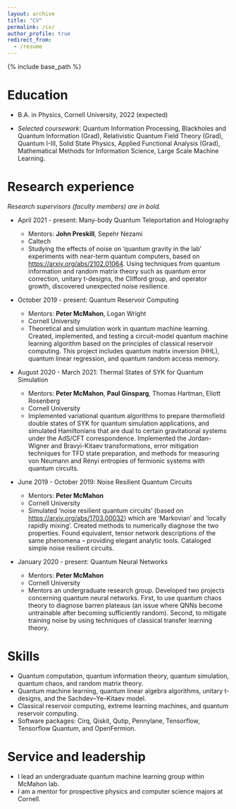 ```yaml
---
layout: archive
title: "CV"
permalink: /cv/
author_profile: true
redirect_from:
  - /resume
---
```


{% include base_path %}

Education
======
* B.A. in Physics, Cornell University, 2022 (expected)
<!-- * *Minor*: Computer Science, *Concentration*: Mathematics -->
* *Selected coursework*: Quantum Information Processing, Blackholes and Quantum Information (Grad), Relativistic Quantum Field Theory (Grad), Quantum I-III, Solid State Physics, Applied Functional Analysis (Grad), Mathematical Methods for Information Science, Large Scale Machine Learning.

Research experience
======
*Research supervisors (faculty members) are in bold.*
* April 2021 - present: Many-body Quantum Teleportation and Holography
  * Mentors: **John Preskill**, Sepehr Nezami
  * Caltech
  * Studying the effects of noise on ‘quantum gravity in the lab’ experiments with near-term quantum computers, based on https://arxiv.org/abs/2102.01064. Using techniques from quantum information and random matrix theory such as quantum error correction, unitary t-designs, the Clifford group, and operator growth, discovered unexpected noise resilience.

* October 2019 - present: Quantum Reservoir Computing
  * Mentors: **Peter McMahon**, Logan Wright
  * Cornell University
  * Theoretical and simulation work in quantum machine learning. Created, implemented, and testing a circuit-model quantum machine learning algorithm based on the principles of classical reservoir computing. This project includes quantum matrix inversion (HHL), quantum linear regression, and quantum random access memory.
 
* August 2020 - March 2021: Thermal States of SYK for Quantum Simulation
  * Mentors: **Peter McMahon**, **Paul Ginsparg**, Thomas Hartman, Eliott Rosenberg
  * Cornell University
  * Implemented variational quantum algorithms to prepare thermofield double states of SYK for quantum simulation applications, and simulated Hamiltonians that are dual to certain gravitational systems under the AdS/CFT correspondence. Implemented the Jordan-Wigner and Bravyi-Kitaev transformations, error mitigation techniques for TFD state preparation, and methods for measuring von Neumann and Rényi entropies of fermionic systems with quantum circuits.

* June 2019 - October 2019: Noise Resilient Quantum Circuits
  * Mentors: **Peter McMahon**
  * Cornell University
  * Simulated ‘noise resilient quantum circuits’ (based on https://arxiv.org/abs/1703.00032) which are ‘Markovian’ and ‘locally rapidly mixing’. Created methods to numerically diagnose the two properties. Found equivalent, tensor network descriptions of the same phenomena – providing elegant analytic tools. Cataloged simple noise resilient circuits.

* January 2020 - present: Quantum Neural Networks
  * Mentors: **Peter McMahon**
  * Cornell University
  * Mentors an undergraduate research group. Developed two projects concerning quantum neural networks. First, to use quantum chaos theory to diagnose barren plateaus (an issue where QNNs become untrainable after becoming sufficiently random). Second, to mitigate training noise by using techniques of classical transfer learning theory.

Skills
======
* Quantum computation, quantum information theory, quantum simulation, quantum chaos, and random matrix theory.
* Quantum machine learning, quantum linear algebra algorithms, unitary t-designs, and the Sachdev–Ye–Kitaev model.
* Classical reservoir computing, extreme learning machines, and quantum reservoir computing.
* Software packages: Cirq, Qiskit, Qutip, Pennylane, Tensorflow, Tensorflow Quantum, and OpenFermion.

<!-- Publications
======
  <ul>{% for post in site.publications %}
    {% include archive-single-cv.html %}
  {% endfor %}</ul>
  
Talks
======
  <ul>{% for post in site.talks %}
    {% include archive-single-talk-cv.html %}
  {% endfor %}</ul>
  
Teaching
======
  <ul>{% for post in site.teaching %}
    {% include archive-single-cv.html %}
  {% endfor %}</ul> -->
  
Service and leadership
======
* I lead an undergraduate quantum machine learning group within McMahon lab.
* I am a mentor for prospective physics and computer science majors at Cornell.
